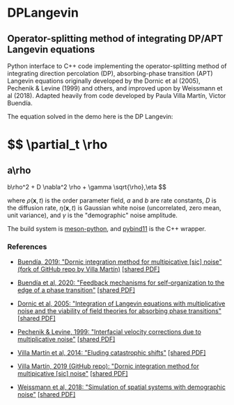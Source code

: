 # DPLangevin
## Operator-splitting method of integrating DP/APT Langevin equations

Python interface to C++ code implementing the operator-splitting method of integrating direction percolation (DP), absorbing-phase transition (APT) Langevin equations originally developed by the Dornic et al (2005), Pechenik & Levine (1999) and others, and improved upon by Weissmann et al (2018).
Adapted heavily from code developed by Paula Villa Martín, Victor Buendía.

The equation solved in the demo here is the DP Langevin:

$$
   \partial_t \rho
   =
   a\rho
   -
   b\rho^2
   +
   D \nabla^2 \rho
   +
   \gamma \sqrt{\rho}\,\eta
$$

where $\rho(\mathbf{x},t)$ is the order parameter field, $a$ and $b$ are rate constants, $D$ is the diffusion rate, $\eta(\mathbf{x},t)$ is Gaussian white noise (uncorrelated, zero mean, unit variance), and $\gamma$ is the "demographic" noise amplitude.

The build system is [meson-python](https://mesonbuild.com/meson-python/), and [pybind11](https://pybind11.readthedocs.io/en/stable/) is the C++ wrapper.




### References

   - [Buendía, 2019: "Dornic integration method for multipicative [sic] noise" (fork of GitHub repo by Villa Martín)](https://github.com/VictorSeven/Dornic_et_al_integration_class/tree/victor-update)   [[shared PDF]](https://www.dropbox.com/scl/fi/jzu0hxbifu8g8njglwfh1/VillaMartin_2014_CatastrophicShiftsDPLangevinSimulation2D.pdf?rlkey=i9s6s1i19jtgk6pua7xwdaa1a&st=qpfzqyyw&dl=0) 

   - [Buendía et al, 2020: "Feedback mechanisms for self-organization to the edge of a phase transition"](https://www.frontiersin.org/journals/physics#editorial-board)   [[shared PDF]](https://www.dropbox.com/scl/fi/oh7j5goqeggfmrc5414ir/Buendia_2020_FeedbackSelfOrganizationPhaseTransitions.pdf?rlkey=ot37k7mw7iaymcgs3g9jg4yhu&st=5stsyu8m&dl=0) 

   - [Dornic et al, 2005: "Integration of Langevin equations with multiplicative noise and the viability of field theories for absorbing phase transitions"](https://doi.org/10.1103/PhysRevLett.94.100601)   [[shared PDF]](https://www.dropbox.com/scl/fi/g0h355kxiq47zmxyxlxue/Dornic_2005_MultiplicativenoiseLangevinIntegrationDirectedPercolation.pdf?rlkey=aj5k6zekitc02lno0b50yhjbx&st=vzd5hdfz&dl=0)

   - [Pechenik & Levine, 1999: "Interfacial velocity corrections due to multiplicative noise"](https://doi.org/10.1103/PhysRevE.59.3893)   [[shared PDF]](https://www.dropbox.com/scl/fi/ylu6r5vk34r9sdv8aoiqh/PechenikLevine_1999_MultiplicativeNoiseNonequilibriumPhaseTransitionSDE.pdf?rlkey=90ncj263w5n41hncosiww5n41&st=7uuvp79z&dl=0)

   - [Villa Martín et al, 2014: "Eluding catastrophic shifts"](https://doi.org/10.1073/pnas.1414708112)   [[shared PDF]](https://www.dropbox.com/scl/fi/jzu0hxbifu8g8njglwfh1/VillaMartin_2014_CatastrophicShiftsDPLangevinSimulation2D.pdf?rlkey=i9s6s1i19jtgk6pua7xwdaa1a&st=qpfzqyyw&dl=0) 

   - [Villa Martín, 2019  (GitHub repo): "Dornic integration method for multipicative [sic] noise"](https://github.com/pvillamartin/Dornic_et_al_integration_class)   [[shared PDF]](https://www.dropbox.com/scl/fi/sdeiwyxjpyx6a2tv5vibr/VillaMartin_2019_DornicMethod.pdf?rlkey=wykox7ifyu0ms4pd3hokp1d4u&st=xir9d3vt&dl=0) 

   - [Weissmann et al, 2018: "Simulation of spatial systems with demographic noise"](https://doi.org/10.1103/PhysRevE.98.022131)   [[shared PDF]]() 
